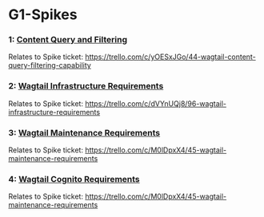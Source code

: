 # G1-Spikes
### 1: [Content Query and Filtering](./1:Content_Query_and_Filtering/Content_Query_and_Filtering_Report.md)

 Relates to Spike ticket: https://trello.com/c/yOESxJGo/44-wagtail-content-query-filtering-capability

 ### 2: [Wagtail Infrastructure Requirements](./2:Wagtail_Infrastructure_Requirements/Wagtail_Infrastructure_Requirements_Report.md)

 Relates to Spike ticket: https://trello.com/c/dVYnUQj8/96-wagtail-infrastructure-requirements


### 3: [Wagtail Maintenance Requirements](./3:Wagtail_Maintenance_Requirements/Wagtail_Maintenance_Requirements_Report.md)

Relates to Spike ticket: https://trello.com/c/M0lDpxX4/45-wagtail-maintenance-requirements

### 4: [Wagtail Cognito Requirements](./4:Wagtail_Cognito_Requirements/Wagtail_Cognito_Requirements_Report.md)

Relates to Spike ticket: https://trello.com/c/M0lDpxX4/45-wagtail-maintenance-requirements